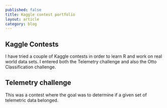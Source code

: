 ```yaml
---
published: false
title: Kaggle contest portfolio
layout: article
category: blog
---
```


## Kaggle Contests
I have tried a couple of Kaggle contests in order to learn R and work on real world data sets.  I entered both the Telemetry challenge and also the Otto Classification challenge.

## Telemetry challenge
This was a contest where the goal was to determine if a given set of telemetric data belonged.